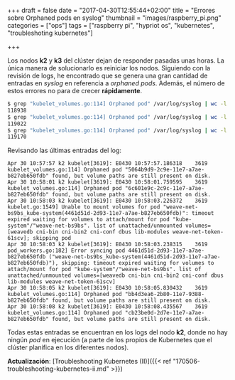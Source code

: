 +++
draft = false
date = "2017-04-30T12:55:44+02:00"
title = "Errores sobre Orphaned pods en syslog"
thumbnail = "images/raspberry_pi.png"
categories = ["ops"]
tags = ["raspberry pi", "hypriot os", "kubernetes", "troubleshoting kubernetes"]

+++

Los nodos **k2** y **k3** del clúster dejan de responder pasadas unas horas. La única manera de solucionarlo es reiniciar los nodos. Siguiendo con la revisión de logs, he encontrado que se genera una gran cantidad de entradas en _syslog_ en referencia a _orphaned pods_. Además, el número de estos errores no para de crecer **rápidamente**.

<!--more-->

```sh
$ grep "kubelet_volumes.go:114] Orphaned pod" /var/log/syslog | wc -l
118938
$ grep "kubelet_volumes.go:114] Orphaned pod" /var/log/syslog | wc -l
119022
$ grep "kubelet_volumes.go:114] Orphaned pod" /var/log/syslog | wc -l
119170
```

Revisando las últimas entradas del log:

```log
Apr 30 10:57:57 k2 kubelet[3619]: E0430 10:57:57.186318    3619 kubelet_volumes.go:114] Orphaned pod "5064b9d9-2c9e-11e7-a7ae-b827eb650fdb" found, but volume paths are still present on disk.
Apr 30 10:58:01 k2 kubelet[3619]: E0430 10:58:01.759595    3619 kubelet_volumes.go:114] Orphaned pod "6c601e9c-2c9c-11e7-a7ae-b827eb650fdb" found, but volume paths are still present on disk.
Apr 30 10:58:03 k2 kubelet[3619]: E0430 10:58:03.226372    3619 kubelet.go:1549] Unable to mount volumes for pod "weave-net-bs9bs_kube-system(4461d51d-2d93-11e7-a7ae-b827eb650fdb)": timeout expired waiting for volumes to attach/mount for pod "kube-system"/"weave-net-bs9bs". list of unattached/unmounted volumes=[weavedb cni-bin cni-bin2 cni-conf dbus lib-modules weave-net-token-61scv]; skipping pod
Apr 30 10:58:03 k2 kubelet[3619]: E0430 10:58:03.238315    3619 pod_workers.go:182] Error syncing pod 4461d51d-2d93-11e7-a7ae-b827eb650fdb ("weave-net-bs9bs_kube-system(4461d51d-2d93-11e7-a7ae-b827eb650fdb)"), skipping: timeout expired waiting for volumes to attach/mount for pod "kube-system"/"weave-net-bs9bs". list of unattached/unmounted volumes=[weavedb cni-bin cni-bin2 cni-conf dbus lib-modules weave-net-token-61scv]
Apr 30 10:58:05 k2 kubelet[3619]: E0430 10:58:05.830432    3619 kubelet_volumes.go:114] Orphaned pod "bb4d3ea6-2b80-11e7-9388-b827eb650fdb" found, but volume paths are still present on disk.
Apr 30 10:58:08 k2 kubelet[3619]: E0430 10:58:08.435567    3619 kubelet_volumes.go:114] Orphaned pod "cb23be0d-2d7e-11e7-a7ae-b827eb650fdb" found, but volume paths are still present on disk.
```

Todas estas entradas se encuentran en los logs del nodo **k2**, donde no hay ningún _pod_ en ejecución (a parte de los propios de  Kubernetes que el clúster planifica en los diferentes nodos).

**Actualización**: [Troubleshooting Kubernetes (II)]({{< ref "170506-troubleshooting-kubernetes-ii.md" >}})
